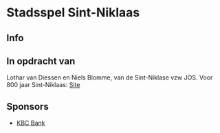# Stadsspel Sint-Niklaas

## Info

## In opdracht van

Lothar van Diessen en Niels Blomme, van de Sint-Niklase vzw JOS.
Voor 800 jaar Sint-Niklaas: [Site](http://www.800jaarsint-niklaas.be/)

## Sponsors

-   [KBC Bank](https://www.kbc.be/)
